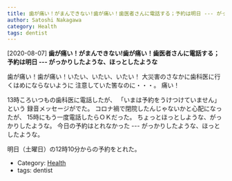 ```yaml
---
title: 歯が痛い！がまんできない!歯が痛い！歯医者さんに電話する；予約は明日 --- がっかりしたような、ほっとしたような
author: Satoshi Nakagawa
category: Health
tags: dentist
---
```


[2020-08-07] **歯が痛い！がまんできない!歯が痛い！歯医者さんに電話する；予約は明日 --- がっかりしたような、ほっとしたような** 

 歯が痛い！歯が痛い！いたい、いたい、いたい！
大災害のさなかに歯科医に行くはめにならないように
注意していた筈なのに・・・。
痛い！

 13時ころいつもの歯科医に電話したが、
「いまは予約をうけつけていません」という
録音メッセージがでた。
コロナ禍で閉院したんじゃないかと心配になったが、
15時にもう一度電話したらＯＫだった。
ちょっとほっとしような、がっかりしたような。
今日の予約はとれなかった ---
がっかりしたような、ほっとしたような。

 明日（土曜日）の12時10分からの予約をとれた。

- Category: [Health](https://merapano.github.io/categories.html#Health)
- tags: dentist
